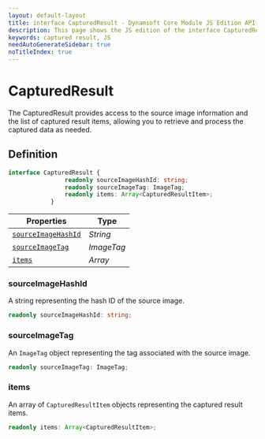 ```yaml
---
layout: default-layout
title: interface CapturedResult - Dynamsoft Core Module JS Edition API Reference
description: This page shows the JS edition of the interface CapturedResult in Dynamsoft Core Module.
keywords: captured result, JS
needAutoGenerateSidebar: true
noTitleIndex: true
---
```


# CapturedResult

The CapturedResult provides access to the source image information and the list of captured result items, allowing you to retrieve and process the captured data as needed.

## Definition

```typescript
interface CapturedResult {
                readonly sourceImageHashId: string;
                readonly sourceImageTag: ImageTag;
                readonly items: Array<CapturedResultItem>;
            }
```



| Properties            | Type |
|----------------------|-------------|
| [`sourceImageHashId`](#sourceImageHashId) | *String* |
| [`sourceImageTag`](#sourceImageTag) | *ImageTag* |
| [`items`](#items) | *Array* |

### sourceImageHashId

A string representing the hash ID of the source image.

```typescript
readonly sourceImageHashId: string;
```

### sourceImageTag

An `ImageTag` object representing the tag associated with the source image.

```typescript
readonly sourceImageTag: ImageTag;
```

### items

An array of `CapturedResultItem` objects representing the captured result items.

```typescript
readonly items: Array<CapturedResultItem>;
```
